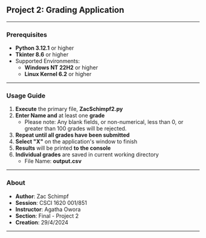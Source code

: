 ## **Project 2: Grading Application** ##
___
### **Prerequisites** ###
- **Python 3.12.1** or higher
- **Tkinter 8.6** or higher
- Supported Environments: 
  - **Windows NT 22H2** or higher
  - **Linux Kernel 6.2** or higher
___
### **Usage Guide** ###
1. **Execute** the primary file, **ZacSchimpf2.py**
2. **Enter Name and** at least one **grade**
    - Please note: Any blank fields, or non-numerical, less than 0, or greater than 100 grades will be rejected.
3. **Repeat until all grades have been submitted**
4. **Select "X"** on the application's window to finish
5. **Results** will be printed **to the console**
6. **Individual grades** are saved in current working directory
   - File Name: **output.csv**
___
### **About** ###
- **Author**: Zac Schimpf
- **Session**: CSCI 1620 001/851
- **Instructor**: Agatha Owora
- **Section**: Final - Project 2
- **Creation**: 29/4/2024
___